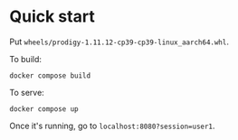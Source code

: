 # Quick start

Put `wheels/prodigy-1.11.12-cp39-cp39-linux_aarch64.whl`.

To build:

```
docker compose build
```

To serve:

```
docker compose up
```

Once it's running, go to `localhost:8080?session=user1`.